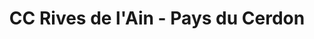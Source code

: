 ---
imageUrl: https://cyclopolis.lavilleavelo.org/cartes-minutes/RivesdelAin_VAE.png
title: CC Rives de l'Ain - Pays du Cerdon
description: Vélo à Assistance Electrique
link: https://cartes-minutes.lavilleavelo.org/carte_minute_CCRivesdelAin-PaysduCerdon_VAE.html
index: 5
---